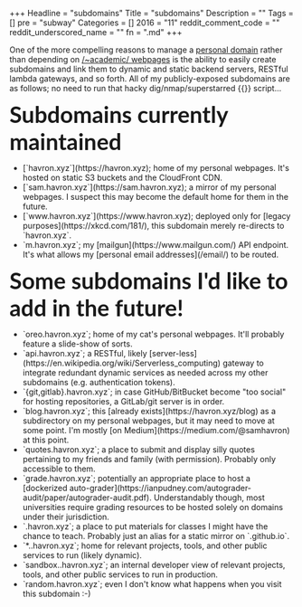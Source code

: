 +++
Headline = "subdomains"
Title = "subdomains"
Description = ""
Tags = []
pre = "subway"
Categories = []
2016 = "11"
reddit_comment_code = ""
reddit_underscored_name = ""
fn = ".md"
+++

One of the more compelling reasons to manage a [personal
domain](https://havron.xyz) 
rather than depending on [/~academic/
webpages](https://www.cs.cornell.edu/~havron/) is the ability to easily create 
subdomains and link them to dynamic and static backend servers, RESTful lambda gateways, and so forth. 
All of my publicly-exposed subdomains are as follows; no need to run that hacky
dig/nmap/superstarred {{<fa github >}} script...

<span style="font-size: 40px; font-family: 'Lato', sans-serif;  font-weight: 700">Subdomains currently maintained</span>
<ul class="ul-interests fa-ul">

<li>
<i class="fa-li fa fa-hand-o-right"></i>
[`havron.xyz`](https://havron.xyz); home of my personal webpages. It's hosted on
static S3 buckets and the CloudFront CDN.
</li>

<li>
<i class="fa-li fa fa-hand-o-right"></i>
[`sam.havron.xyz`](https://sam.havron.xyz); a mirror of my personal webpages. I
suspect this may become the default home for them in the future.
</li>

<li>
<i class="fa-li fa fa-hand-o-right"></i>
[`www.havron.xyz`](https://www.havron.xyz); deployed only for [legacy purposes](https://xkcd.com/181/), this subdomain merely re-directs 
to `havron.xyz`.
</li>

<li>
<i class="fa-li fa fa-hand-o-right"></i>
`m.havron.xyz`; my [mailgun](https://www.mailgun.com/)
API endpoint. It's what allows my [personal email addresses](/email/) to be
routed.
</li>
</ul>

<span style="font-size: 40px; font-family: 'Lato', sans-serif;  font-weight: 700">Some subdomains I'd like to add in the future!</span>
<ul class="ul-interests fa-ul">

<li>
<i class="fa-li fa fa-hand-o-right"></i>
`oreo.havron.xyz`; home of my cat's personal webpages. It'll probably feature a
slide-show of sorts.
</li>

<li>
<i class="fa-li fa fa-hand-o-right"></i>
`api.havron.xyz`; a RESTful, likely
[server-less](https://en.wikipedia.org/wiki/Serverless_computing) gateway to
integrate redundant dynamic services as needed across my other subdomains (e.g.
authentication tokens).
</li>

<li>
<i class="fa-li fa fa-hand-o-right"></i>
`{git,gitlab}.havron.xyz`; in case GitHub/BitBucket become "too social" for hosting
repositories, a GitLab/git server is in order.
</li>

<li>
<i class="fa-li fa fa-hand-o-right"></i>
`blog.havron.xyz`; this [already exists](https://havron.xyz/blog) as a subdirectory on my personal 
webpages, but it may need to move at some point. I'm mostly [on
Medium](https://medium.com/@samhavron) at
this point.
</li>

<li>
<i class="fa-li fa fa-hand-o-right"></i>
`quotes.havron.xyz`; a place to submit and display silly quotes pertaining to my
friends and family (with permission). Probably only accessible to them.
</li>

<li>
<i class="fa-li fa fa-hand-o-right"></i>
`grade.havron.xyz`; potentially an appropriate place to host a [dockerized
auto-grader](https://ianpudney.com/autograder-audit/paper/autograder-audit.pdf). 
Understandably though, most universities require grading resources to be hosted solely on domains under their 
jurisdiction.
</li>

<li>
<i class="fa-li fa fa-hand-o-right"></i>
`<class>.havron.xyz`; a place to put materials for classes I might have the
chance to teach. Probably just an alias for a static mirror on `<class>.github.io`.
</li>

<li>
<i class="fa-li fa fa-hand-o-right"></i>
`*.<project>.havron.xyz`; home for relevant projects, tools, and other public services to run (likely dynamic).
</li>

<li>
<i class="fa-li fa fa-hand-o-right"></i>
`sandbox.<project>.havron.xyz`; an internal developer view of relevant projects, tools,
and other public services to run in production.
</li>

<li>
<i class="fa-li fa fa-hand-o-right"></i>
`random.havron.xyz`; even I don't know what happens when you visit this
subdomain :-)
</li>

</ul>
